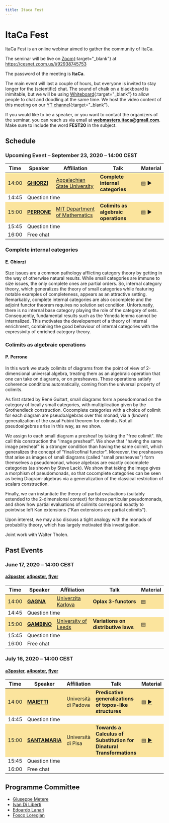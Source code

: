 ```yaml
---
title: Itaca Fest
---
```


# ItaCa Fest

ItaCa Fest is an online webinar aimed to gather the community of ItaCa. 

The seminar will be live on [Zoom](https://zoom.us){:target="_blank"} at https://cesnet.zoom.us/j/92938745753 

The password of the meeting is __ItaCa__. 

The main event will last a couple of hours, but everyone is invited to stay longer for the (scientific) chat. The sound of chalk on a blackboard is inimitable, but we will be using [Whiteboard](https://whiteboardfox.com/){:target="_blank"} to allow people to chat and doodling at the same time. We host the video content of this meeting on our [YT channel](https://www.youtube.com/channel/UCKdVVjPg_dHhbIiuzLh4Llg){:target="_blank"}.

If you would like to be a speaker, or you want to contact the organizers of the seminar, you can reach us via email at **[webmasters.itaca@gmail.com](mailto:webmasters.itaca@gmail.com)**. Make sure to include the word __FEST20__ in the subject.

## Schedule

### Upcoming Event ⎯ September 23, 2020 ⎯ 14:00 CEST

<a name="fest3"></a>
<!-- #### [a3poster](a3poster.pdf), [a4poster](a4poster.pdf), [flyer](flyer.pdf) -->
<center>
<table>
  <thead>
    <tr>
      <th>Time</th>
      <th>Speaker</th>
      <th>Affiliation</th>
      <th>Talk</th>
      <th>Material</th>
    </tr>
  </thead>
  <tbody>
    <tr style="background-color:#fbe49d	">
      <td>14:00</td>
      <td><a href="https://compsci.appstate.edu/faculty-staff/dr-enrico-ghiorzi" target="_blank"><strong>GHIORZI</strong></a></td>
      <td><a href="">Appalachian State University</a></td>
      <td><b>Complete internal categories</b></td>
      <td><a href="#ghiorzi-abs">▤</a> ▶</td>
    </tr>
    <tr>
      <td>14:45</td>
      <td colspan="4">Question time </td>
    </tr>
    <tr style="background-color:#fbe49d">
      <td>15:00</td>
      <td><a href="http://www.paoloperrone.org" target="_blank"><strong>PERRONE</strong></a></td>
      <td><a href="">MIT Department of Mathematics</a></td>
      <td><b>Colimits as algebraic operations</b></td>
      <td><a href="#perrone-abs">▤</a> ▶</td>
    </tr>
    <tr>
      <td>15:45</td>
      <td colspan="4">Question time </td>
    </tr>
    <tr>
      <td>16:00</td>
      <td colspan="4">Free chat </td>
    </tr>
  </tbody>
</table>
</center>

### Complete internal categories
#### E. Ghiorzi
Size issues are a common pathology afflicting category theory by getting in the way of otherwise natural results. While small categories are immune to size issues, the only complete ones are partial orders. So, internal category theory, which generalizes the theory of small categories while featuring notable examples of completeness, appears as an attractive setting. Remarkably, complete internal categories are also cocomplete and the adjoint functor theorem requires no solution set condition. Unfortunatly, there is no internal base category playing the role of the category of sets. Consequently, fundamental results such as the Yoneda lemma cannot be internalized. This motivates the developement of a theory of internal enrichment, combining the good behaviour of internal categories with the expressivity of enriched category theory.

### Colimits as algebraic operations
#### P. Perrone
In this work we study colimits of diagrams from the point of view of 2-dimensional universal algebra, treating them as an algebraic operation that one can take on diagrams, or on presheaves. These operations satisfy coherence conditions automatically, coming from the universal property of colimits.

As first stated by René Guitart, small diagrams form a pseudomonad on the category of locally small categories, with multiplication given by the Grothendieck construction. Cocomplete categories with a choice of colimit for each diagram are pseudoalgebras over this monad, via a (known) generalization of the usual Fubini theorem for colimits. Not all pseudoalgebras arise in this way, as we show.

We assign to each small diagram a presheaf by taking the "free colimit". We call this construction the "image presheaf". 
We show that "having the same image presheaf" is a stronger condition than having the same colimit, which generalizes the concept of "final/cofinal functor".
Moreover, the presheaves that arise as images of small diagrams (called "small presheaves") form themselves a pseudomonad, whose algebras are exactly cocomplete categories (as shown by Steve Lack). We show that taking the image gives a morphism of pseudomonads, so that cocomplete categories can be seen as being Diagram-algebras via a generalization of the classical restriction of scalars construction.

Finally, we can instantiate the theory of partial evaluations (suitably extended to the 2-dimensional context) for these particular pseudomonads, and show how partial evaluations of colimits correspond exactly to pointwise left Kan extensions ("Kan extensions are partial colimits").

Upon interest, we may also discuss a tight analogy with the monads of probability theory, which has largely motivated this investigation.

Joint work with Walter Tholen.

## Past Events

### June 17, 2020 ⎯ 14:00 CEST 
<a name="fest1"></a>
#### [a3poster](a3poster.pdf), [a4poster](a4poster.pdf), [flyer](flyer.pdf)
<center>
<table>
  <thead>
    <tr>
      <th>Time</th>
      <th>Speaker</th>
      <th>Affiliation</th>
      <th>Talk</th>
      <th>Material</th>
    </tr>
  </thead>
  <tbody>
    <tr style="background-color:#fbe49d	">
      <td>14:00</td>
      <td><a href="https://sites.google.com/view/andreagagna/home" target="_blank"><strong>GAGNA</strong></a></td>
      <td><a href="https://cuni.cz/uken-1.html">Univerzita Karlova</a></td>
      <td><b>Oplax 3-functors</b></td>
      <td><a href="a4poster.pdf">▤</a></td>
    </tr>
    <tr>
      <td>14:45</td>
      <td colspan="4">Question time </td>
    </tr>
    <tr style="background-color:#fbe49d">
      <td>15:00</td>
      <td><a href="http://www1.maths.leeds.ac.uk/~pmtng/" target="_blank"><strong>GAMBINO</strong></a></td>
      <td><a href="https://eps.leeds.ac.uk/maths">University of Leeds</a></td>
      <td><b>Variations on distributive laws</b></td>
      <td><a href="a4poster.pdf">▤</a></td>
    </tr>
    <tr>
      <td>15:45</td>
      <td colspan="4">Question time </td>
    </tr>
    <tr>
      <td>16:00</td>
      <td colspan="4">Free chat </td>
    </tr>
  </tbody>
</table>
</center>

### July 16, 2020 ⎯ 14:00 CEST
<a name="fest2"></a>
#### [a3poster](a3poster-2.pdf), [a4poster](a4poster-2.pdf), [flyer](flyer-2.pdf)

<center>
<table>
  <thead>
    <tr>
      <th>Time</th>
      <th>Speaker</th>
      <th>Affiliation</th>
      <th>Talk</th>
      <th>Material</th>
    </tr>
  </thead>
  <tbody>
    <tr style="background-color:#fbe49d">
      <td>14:00</td>
      <td><a href="https://www.math.unipd.it/~maietti/" target="_blank"><strong>MAIETTI</strong></a></td>
      <td>Università di Padova</td>
      <td><b>Predicative generalizations of topos-like structures</b></td>
      <td><a href="a4poster-2.pdf">▤</a> <a href="https://www.youtube.com/watch?v=1zrLKweanGY">▶</a></td>
    </tr>
    <tr>
      <td>14:45</td>
      <td colspan="4">Question time </td>
    </tr>
    <tr style="background-color:#fbe49d">
      <td>15:00</td>
      <td><a href="https://www.researchgate.net/profile/Alessio_Santamaria" target="_blank"><strong>SANTAMARIA</strong></a></td>
      <td>Università di Pisa</td>
      <td><b>Towards a Calculus of Substitution for Dinatural Transformations</b></td>
      <td><a href="a4poster-2.pdf">▤</a> <a href="https://www.youtube.com/watch?v=uMK92t4rblY">▶</a></td>
    </tr>
    <tr>
      <td>15:45</td>
      <td colspan="4">Question time </td>
    </tr>
    <tr>
      <td>16:00</td>
      <td colspan="4">Free chat </td>
    </tr>
  </tbody>
</table>
</center>

## Programme Committee

- [Giuseppe Metere](http://math.unipa.it/metere/)
- [Ivan Di Liberti](https://diliberti.github.io)
- [Edoardo Lanari](https://sites.google.com/view/edoardo-lanari/)
- [Fosco Loregian](http://tetrapharmakon.github.io)